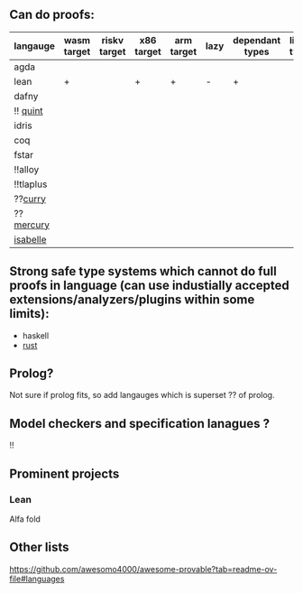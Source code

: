 ## Can do proofs:
| langauge| wasm target | riskv target | x86 target | arm target | lazy | dependant types | linear types | bootstrapped |  general purpose | 
| --------| ------------| -------------| -----------| -----------|------|-----------------|--------------| -------------| -----------------|
| agda    |
| lean    |    +        |              | +           |      +    | -    | +               |               |     +       |       +            |
| dafny   | |             |               |         |          |                    |         |            |       +             |
| !! [quint](https://quint-lang.org/)   |
| idris |               
| coq| |             |               |         |          |                    |         |            |       -             |
| fstar |               |             |               |         |          |                    |         |            |       +             |
| !!alloy |
| !!tlaplus|
| ??[curry](https://curry-lang.org/) |  |             |               |         |          |                    |         |            |       +             |
| ??[mercury](https://mercurylang.org/) | 
| [isabelle](https://isabelle.in.tum.de/)
## Strong safe type systems which cannot do full proofs in language (can use industially accepted extensions/analyzers/plugins within some limits):
- haskell
- [rust](https://github.com/newca12/awesome-rust-formalized-reasoning?tab=readme-ov-file#verification) 

## Prolog?

Not sure if prolog fits, so add langauges which is superset ?? of prolog.

## Model checkers and specification lanagues ?

!!

## Prominent projects

### Lean

Alfa fold


## Other lists

https://github.com/awesomo4000/awesome-provable?tab=readme-ov-file#languages
